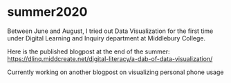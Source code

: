 # summer2020

Between June and August, I tried out Data Visualization for the first time under Digital Learning and Inquiry department at Middlebury College.

Here is the published blogpost at the end of the summer:
https://dlinq.middcreate.net/digital-literacy/a-dab-of-data-visualization/ 


Currently working on another blogpost on visualizing personal phone usage
